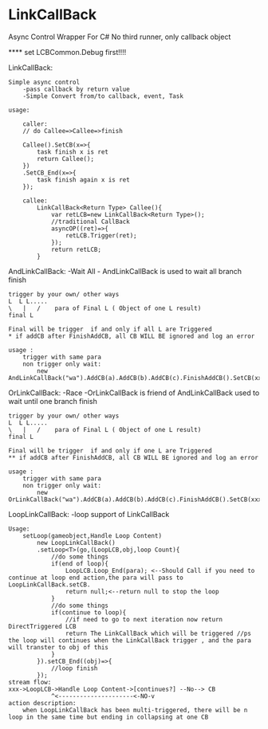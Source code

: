 # LinkCallBack

Async Control Wrapper For C#
No third runner, only callback object

**** set LCBCommon.Debug first!!!!

LinkCallBack:

	Simple async control
		-pass callback by return value
		-Simple Convert from/to callback, event, Task

	usage:

		caller:
		// do Callee=>Callee=>finish

		Callee().SetCB(x=>{
			task finish x is ret
			return Callee();
		})
		.SetCB_End(x=>{
			task finish again x is ret
		});

		callee:
			LinkCallBack<Return Type> Callee(){
				var retLCB=new LinkCallBack<Return Type>();
				//traditional CallBack
				asyncOP((ret)=>{
					retLCB.Trigger(ret);
				});
				return retLCB;
			}

AndLinkCallBack:
	-Wait All
	- AndLinkCallBack is used to  wait all branch finish
	
	trigger by your own/ other ways
	L  L L.....
	\	|	/	 para of Final L ( Object of one L result)
	final L

	Final will be trigger  if and only if all L are Triggered
	* if addCB after FinishAddCB, all CB WILL BE ignored and log an error

	usage :
		trigger with same para
		non trigger only wait:
			new AndLinkCallBack("wa").AddCB(a).AddCB(b).AddCB(c).FinishAddCB().SetCB(xxxx)

OrLinkCallBack:
	-Race
	-OrLinkCallBack is friend of AndLinkCallBack used to  wait until one branch finish
	
	trigger by your own/ other ways
	L  L L.....
	\	|	/	 para of Final L ( Object of one L result)
	final L
	
	Final will be trigger  if and only if one L are Triggered
	** if addCB after FinishAddCB, all CB WILL BE ignored and log an error

	usage :
		trigger with same para
		non trigger only wait:
			new OrLinkCallBack("wa").AddCB(a).AddCB(b).AddCB(c).FinishAddCB().SetCB(xxxx)
	
LoopLinkCallBack:
	-loop support of LinkCallBack

	Usage:
		setLoop(gameobject,Handle Loop Content)
			new LoopLinkCallBack()
			.setLoop<T>(go,(LoopLCB,obj,loop Count){
				//do some things
				if(end of loop){
					LoopLCB.Loop_End(para); <--Should Call if you need to continue at loop end action,the para will pass to LoopLinkCallBack.setCB.
					return null;<--return null to stop the loop
				}
				//do some things
				if(continue to loop){
					//if need to go to next iteration now return DirectTriggered LCB
					return The LinkCallBack which will be triggered //ps the loop will continues when the LinkCallBack trigger , and the para will transter to obj of this
				}
			}).setCB_End((obj)=>{
				//loop finish
			});
	stream flow:
	xxx->LoopLCB->Handle Loop Content->[continues?]	--No--> CB
 				^<---------------------<-NO-v
	action description:
		when LoopLinkCallBack has been multi-triggered, there will be n loop in the same time but ending in collapsing at one CB
 
